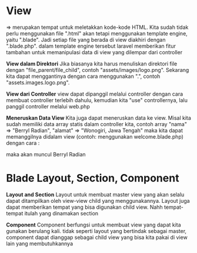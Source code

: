 # View
=> merupakan tempat untuk meletakkan kode-kode HTML. Kita sudah tidak perlu menggunakan file ".html" akan tetapi menggunakan template engine, yaitu ".blade". Jadi setiap file yang berada di view diakhiri dengan ".blade.php". dalam template engine tersebut laravel memberikan fitur tambahan untuk memanipulasi data di view yang dilempar dari controller

**View dalam Direktori**
Jika biasanya kita harus menuliskan direktori file dengan "file_parent/file_child", contoh "assets/images/logo.png". Sekarang kita dapat menggantinya dengan cara menggunakan ".", contoh "assets.images.logo.png".

**View dari Controller**
view dapat dipanggil melalui controller dengan cara membuat controller terlebih dahulu, kemudian kita "use" controllernya, lalu panggil controller melalui web.php

**Meneruskan Data View**
Kita juga dapat meneruskan data ke view. Misal kita sudah memiliki data array statis dalam controller kita, contoh array
"nama" => "Berryl Radian",
"alamat" => "Wonogiri, Jawa Tengah"
maka kita dapat memanggilnya didalam view (contoh: menggunakan welcome.blade.php) dengan cara : 
<?php echo $nama; ?>
maka akan muncul Berryl Radian

# Blade Layout, Section, Component

**Layout and Section**
Layout untuk membuat master view yang akan selalu dapat ditampilkan oleh view-view child yang menggunakannya. Layout juga dapat memberikan tempat yang bisa digunakan child view. Nahh tempat-tempat itulah yang dinamakan section

**Component**
Component berfungsi untuk membuat view yang dapat kita gunakan berulang kali. tidak seperti layout yang bertindak sebagai master, component dapat dianggap sebagai child view yang bisa kita pakai di view lain yang membutuhkannya